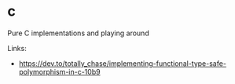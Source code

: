 # c

Pure C implementations and playing around

Links:

- https://dev.to/totally_chase/implementing-functional-type-safe-polymorphism-in-c-10b9
